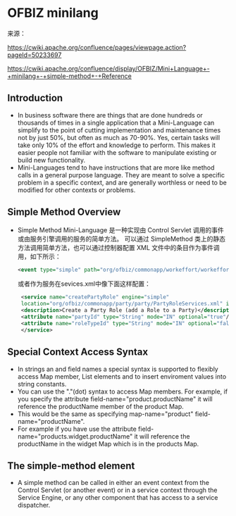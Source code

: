# OFBIZ minilang

来源：

https://cwiki.apache.org/confluence/pages/viewpage.action?pageId=50233697

https://cwiki.apache.org/confluence/display/OFBIZ/Mini+Language+-+minilang+-+simple-method+-+Reference

## Introduction

* In business software there are things that are done hundreds or  thousands of times in a single application that a Mini-Language can  simplify to the point of cutting implementation and maintenance times  not by just 50%, but often as much as 70-90%. Yes, certain tasks will  take only 10% of the effort and knowledge to perform. This makes it  easier people not familiar with the software to manipulate existing or  build new functionality. 
* Mini-Languages tend to have instructions that are more like method calls in a general purpose language. They are meant to solve a specific  problem in a specific context, and are generally worthless or need to be modified for other contexts or problems. 

## Simple Method Overview

* Simple Method Mini-Language 是一种实现由 Control Servlet 调用的事件或由服务引擎调用的服务的简单方法。 可以通过 SimpleMethod 类上的静态方法调用简单方法，也可以通过控制器配置 XML 文件中的条目作为事件调用，如下所示： 

  ```xml
  <event type="simple" path="org/ofbiz/commonapp/workeffort/workeffort/WorkEffortSimpleEvents.xml" invoke="update"/>
  ```

  或者作为服务在sevices.xml中像下面这样配置：

  ```xml
   <service name="createPartyRole" engine="simple"
   location="org/ofbiz/commonapp/party/party/PartyRoleServices.xml" invoke="createPartyRole" auth="true">
   <description>Create a Party Role (add a Role to a Party)</description>
   <attribute name="partyId" type="String" mode="IN" optional="true"/>
   <attribute name="roleTypeId" type="String" mode="IN" optional="false"/>
   </service>
  ```

  



## Special Context Access Syntax

* In strings an and field names a special syntax is supported to flexibly access Map member, List elements and to insert enviroment values into string constants.
* You can use the "."(dot) syntax to access Map members. For example, if you specify the attribute field-name="product.productName" it will reference the productName member of the product Map.
* This would be the same as specifying map-name="product" field-name="productName".
* For example if you have use the attribute field-name="products.widget.productName" it will reference the productName in the widget Map which is in the products Map.



## The simple-method element

*  A simple method can be called in either an event context from the Control
   Servlet (or another event) or in a service context through the Service
   Engine, or any other component that has access to a service dispatcher. 